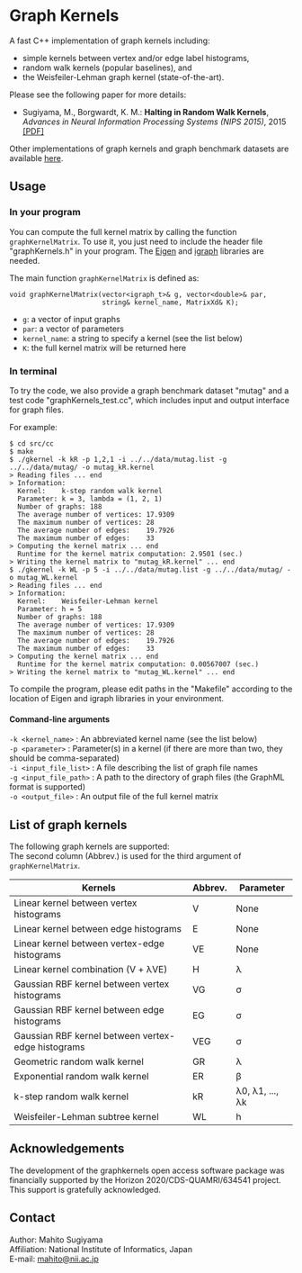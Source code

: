 # Graph Kernels
A fast C++ implementation of graph kernels including:
* simple kernels between vertex and/or edge label histograms,
* random walk kernels (popular baselines), and
* the Weisfeiler-Lehman graph kernel (state-of-the-art).

Please see the following paper for more details:
* Sugiyama, M., Borgwardt, K. M.: **Halting in Random Walk Kernels**, *Advances in Neural Information Processing Systems (NIPS 2015)*, 2015 [[PDF]](https://papers.nips.cc/paper/5688-halting-in-random-walk-kernels.pdf)

Other implementations of graph kernels and graph benchmark datasets are available [here](https://www.bsse.ethz.ch/mlcb/research/machine-learning/graph-kernels.html).

## Usage
### In your program
You can compute the full kernel matrix by calling the function `graphKernelMatrix`.
To use it, you just need to include the header file "graphKernels.h" in your program.
The [Eigen](http://eigen.tuxfamily.org) and [igraph](http://igraph.org/c/) libraries are needed.

The main function `graphKernelMatrix` is defined as:
```
void graphKernelMatrix(vector<igraph_t>& g, vector<double>& par,
                       string& kernel_name, MatrixXd& K);
```
* `g`: a vector of input graphs
* `par`: a vector of parameters
* `kernel_name`: a string to specify a kernel (see the list below)
* `K`: the full kernel matrix will be returned here

### In terminal
To try the code, we also provide a graph benchmark dataset "mutag" and a test code "graphKernels_test.cc", which includes input and output interface for graph files.

For example:
```
$ cd src/cc
$ make
$ ./gkernel -k kR -p 1,2,1 -i ../../data/mutag.list -g ../../data/mutag/ -o mutag_kR.kernel
> Reading files ... end
> Information:
  Kernel:    k-step random walk kernel
  Parameter: k = 3, lambda = (1, 2, 1)
  Number of graphs: 188
  The average number of vertices: 17.9309
  The maximum number of vertices: 28
  The average number of edges:    19.7926
  The maximum number of edges:    33
> Computing the kernel matrix ... end
  Runtime for the kernel matrix computation: 2.9501 (sec.)
> Writing the kernel matrix to "mutag_kR.kernel" ... end
$ ./gkernel -k WL -p 5 -i ../../data/mutag.list -g ../../data/mutag/ -o mutag_WL.kernel
> Reading files ... end
> Information:
  Kernel:    Weisfeiler-Lehman kernel
  Parameter: h = 5
  Number of graphs: 188
  The average number of vertices: 17.9309
  The maximum number of vertices: 28
  The average number of edges:    19.7926
  The maximum number of edges:    33
> Computing the kernel matrix ... end
  Runtime for the kernel matrix computation: 0.00567007 (sec.)
> Writing the kernel matrix to "mutag_WL.kernel" ... end
```
To compile the program, please edit paths in the "Makefile" according to the location of Eigen and igraph libraries in your environment.

#### Command-line arguments

  `-k <kernel_name>` : An abbreviated kernel name (see the list below)  
  `-p <parameter>` : Parameter(s) in a kernel (if there are more than two, they should be comma-separated)  
  `-i <input_file_list>` : A file describing the list of graph file names  
  `-g <input_file_path>` : A path to the directory of graph files (the GraphML format is supported)  
  `-o <output_file>` : An output file of the full kernel matrix




## List of graph kernels
The following graph kernels are supported:  
The second column (Abbrev.) is used for the third argument of `graphKernelMatrix`.

Kernels                                            | Abbrev. | Parameter
-------------------------------------------------- | ------- | ---------
Linear kernel between vertex histograms            |       V | None
Linear kernel between edge histograms              |       E | None
Linear kernel between vertex-edge histograms       |      VE | None
Linear kernel combination (V + &#955;VE)           |       H | &#955;
Gaussian RBF kernel between vertex histograms      |      VG | &#963;
Gaussian RBF kernel between edge histograms        |      EG | &#963;
Gaussian RBF kernel between vertex-edge histograms |     VEG | &#963;
Geometric random walk kernel                       |      GR | &#955;
Exponential random walk kernel                     |      ER | &#946;
k-step random walk kernel                          |      kR | &#955;0, &#955;1, ..., &#955;k
Weisfeiler-Lehman subtree kernel                   |      WL | h

## Acknowledgements
The development of the graphkernels open access software package was financially supported by the Horizon 2020/CDS-QUAMRI/634541 project.
This support is gratefully acknowledged.

## Contact
Author: Mahito Sugiyama  
Affiliation: National Institute of Informatics, Japan  
E-mail: mahito@nii.ac.jp
